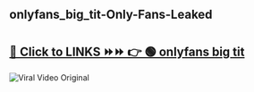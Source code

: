 
 ## onlyfans_big_tit-Only-Fans-Leaked

# <h2><a href="https://clipsfans.com/onlyfans_big_tit&ref=git">🔗 Click to LINKS ⏩⏩ 👉 🟢 onlyfans big tit </a></h2>

<a href="https://clipsfans.com/onlyfans_big_tit&ref=git" rel="nofollow" data-target="animated-image.originalLink"><img src="https://i.ibb.co.com/xMMVF88/686577567.gif" alt="Viral Video Original" style="max-width: 100%; display: inline-block;" data-target="animated-image.originalImage"></a>
